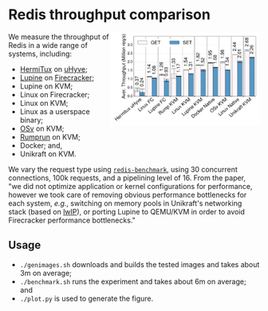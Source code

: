 # Redis throughput comparison

<img align="right" src="../../plots/fig_12_redis-perf.svg" width="300" />

We measure the throughput of Redis in a wide range of systems, including:

 * [HermiTux](https://ssrg-vt.github.io/hermitux/) on [uHyve](https://github.com/hermitcore/uhyve);
 * [Lupine](https://github.com/hckuo/Lupine-Linux) on [Firecracker](https://firecracker-microvm.github.io/);
 * Lupine on KVM;
 * Linux on Firecracker;
 * Linux on KVM;
 * Linux as a userspace binary;
 * [OSv](https://github.com/cloudius-systems/osv) on KVM;
 * [Rumprun](https://github.com/rumpkernel/rumprun) on KVM;
 * Docker; and,
 * Unikraft on KVM.

We vary the request type using
[`redis-benchmark`](https://github.com/redis/redis/blob/2.2/src/redis-benchmark.c),
using 30 concurrent connections, 100k requests, and a pipelining level of 16.
From the paper, "we did not optimize application or kernel configurations for
performance, however we took care of removing obvious performance bottlenecks
for each system, _e.g._, switching on memory pools in Unikraft's networking
stack (based on [lwIP](https://github.com/unikraft/lib-lwip)), or porting Lupine
to QEMU/KVM in order to avoid Firecracker performance bottlenecks."

## Usage

 * `./genimages.sh` downloads and builds the tested images and takes about 3m
   on average;
 * `./benchmark.sh` runs the experiment and takes about 6m on average; and
 * `./plot.py` is used to generate the figure.
